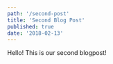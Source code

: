 ```yaml
---
path: '/second-post'
title: 'Second Blog Post'
published: true
date: '2018-02-13'
---
```


Hello! This is our second blogpost!